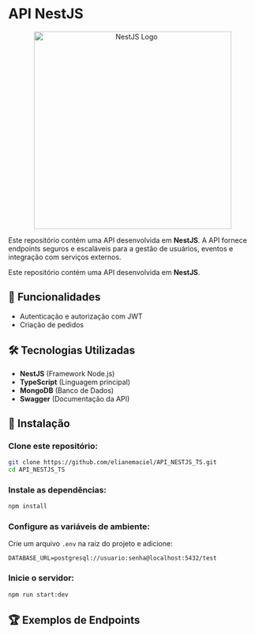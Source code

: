 # API NestJS

<p align="center">
  <a href="https://nestjs.com" target="_blank">
    <img src="https://nestjs.com/img/logo_text.svg" alt="NestJS Logo" width="400" />
  </a>
</p>

Este repositório contém uma API desenvolvida em **NestJS**. A API fornece endpoints seguros e escaláveis para a gestão de usuários, eventos e integração com serviços externos.


Este repositório contém uma API desenvolvida em **NestJS**.
## 📌 Funcionalidades
- Autenticação e autorização com JWT
- Criação de pedidos
  
## 🛠 Tecnologias Utilizadas
- **NestJS** (Framework Node.js)
- **TypeScript** (Linguagem principal)
- **MongoDB** (Banco de Dados)
- **Swagger** (Documentação da API)

## 🚀 Instalação

### Clone este repositório:
   ```sh
   git clone https://github.com/elianemaciel/API_NESTJS_TS.git
   cd API_NESTJS_TS
   ```

### Instale as dependências:
   ```sh
   npm install
   ```

### Configure as variáveis de ambiente:
   Crie um arquivo `.env` na raiz do projeto e adicione:
   ```env
   DATABASE_URL=postgresql://usuario:senha@localhost:5432/test
   ```

### Inicie o servidor:
   ```sh
   npm run start:dev
   ```

## 🏆 Exemplos de Endpoints

